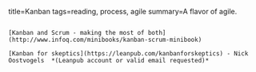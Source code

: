 title=Kanban
tags=reading, process, agile
summary=A flavor of agile.
~~~~~~

[Kanban and Scrum - making the most of both](http://www.infoq.com/minibooks/kanban-scrum-minibook)

[Kanban for skeptics](https://leanpub.com/kanbanforskeptics) - Nick Oostvogels  *(Leanpub account or valid email requested)*

